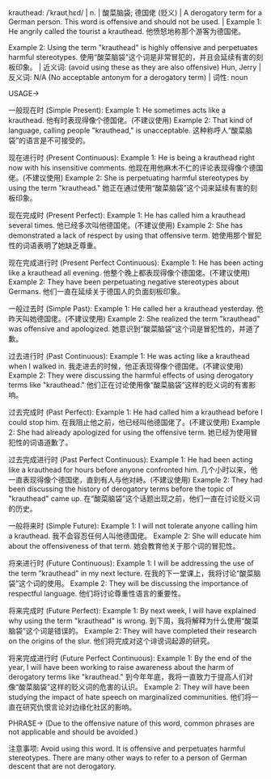 krauthead: /ˈkraʊtˌhɛd/ | n. | 酸菜脑袋; 德国佬 (贬义) | A derogatory term for a German person.  This word is offensive and should not be used. |  Example 1:  He angrily called the tourist a krauthead. 他愤怒地称那个游客为德国佬。

Example 2: Using the term "krauthead" is highly offensive and perpetuates harmful stereotypes. 使用“酸菜脑袋”这个词是非常冒犯的，并且会延续有害的刻板印象。 | 近义词:  (avoid using these as they are also offensive) Hun, Jerry | 反义词:  N/A (No acceptable antonym for a derogatory term) | 词性: noun


USAGE->

一般现在时 (Simple Present):
Example 1:  He sometimes acts like a krauthead. 他有时表现得像个德国佬。(不建议使用)
Example 2:  That kind of language, calling people "krauthead," is unacceptable.  这种称呼人“酸菜脑袋”的语言是不可接受的。


现在进行时 (Present Continuous):
Example 1: He is being a krauthead right now with his insensitive comments. 他现在用他麻木不仁的评论表现得像个德国佬。(不建议使用)
Example 2: She is perpetuating harmful stereotypes by using the term "krauthead." 她正在通过使用“酸菜脑袋”这个词来延续有害的刻板印象。

现在完成时 (Present Perfect):
Example 1: He has called him a krauthead several times.  他已经多次叫他德国佬。(不建议使用)
Example 2:  She has demonstrated a lack of respect by using that offensive term. 她使用那个冒犯性的词语表明了她缺乏尊重。


现在完成进行时 (Present Perfect Continuous):
Example 1: He has been acting like a krauthead all evening. 他整个晚上都表现得像个德国佬。(不建议使用)
Example 2:  They have been perpetuating negative stereotypes about Germans. 他们一直在延续关于德国人的负面刻板印象。


一般过去时 (Simple Past):
Example 1:  He called her a krauthead yesterday. 他昨天叫她德国佬。(不建议使用)
Example 2:  She realized the term "krauthead" was offensive and apologized. 她意识到“酸菜脑袋”这个词是冒犯性的，并道了歉。


过去进行时 (Past Continuous):
Example 1: He was acting like a krauthead when I walked in. 我走进去的时候，他正表现得像个德国佬。(不建议使用)
Example 2:  They were discussing the harmful effects of using derogatory terms like "krauthead." 他们正在讨论使用像“酸菜脑袋”这样的贬义词的有害影响。


过去完成时 (Past Perfect):
Example 1: He had called him a krauthead before I could stop him. 在我阻止他之前，他已经叫他德国佬了。(不建议使用)
Example 2: She had already apologized for using the offensive term. 她已经为使用冒犯性的词语道歉了。


过去完成进行时 (Past Perfect Continuous):
Example 1: He had been acting like a krauthead for hours before anyone confronted him.  几个小时以来，他一直表现得像个德国佬，直到有人与他对峙。(不建议使用)
Example 2: They had been discussing the history of derogatory terms before the topic of "krauthead" came up. 在“酸菜脑袋”这个话题出现之前，他们一直在讨论贬义词的历史。


一般将来时 (Simple Future):
Example 1: I will not tolerate anyone calling him a krauthead. 我不会容忍任何人叫他德国佬。
Example 2:  She will educate him about the offensiveness of that term. 她会教育他关于那个词的冒犯性。


将来进行时 (Future Continuous):
Example 1: I will be addressing the use of the term "krauthead" in my next lecture. 在我的下一堂课上，我将讨论“酸菜脑袋”这个词的使用。
Example 2: They will be discussing the importance of respectful language. 他们将讨论尊重性语言的重要性。


将来完成时 (Future Perfect):
Example 1:  By next week, I will have explained why using the term "krauthead" is wrong. 到下周，我将解释为什么使用“酸菜脑袋”这个词是错误的。
Example 2:  They will have completed their research on the origins of the slur. 他们将完成对这个诽谤词起源的研究。


将来完成进行时 (Future Perfect Continuous):
Example 1: By the end of the year, I will have been working to raise awareness about the harm of derogatory terms like "krauthead." 到今年年底，我将一直致力于提高人们对像“酸菜脑袋”这样的贬义词的危害的认识。
Example 2:  They will have been studying the impact of hate speech on marginalized communities. 他们将一直在研究仇恨言论对边缘化社区的影响。


PHRASE-> (Due to the offensive nature of this word, common phrases are not applicable and should be avoided.)

注意事项:  Avoid using this word.  It is offensive and perpetuates harmful stereotypes.  There are many other ways to refer to a person of German descent that are not derogatory.
